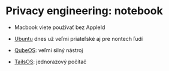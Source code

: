 # Privacy engineering: notebook

- Macbook viete používať bez AppleId

- [Ubuntu](https://ubuntu.com/desktop) dnes už veľmi priateľské aj pre nontech ľudí

- [QubeOS](https://www.qubes-os.org/): veľmi silný nástroj

- [TailsOS](https://tails.net/): jednorazový počítač
